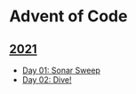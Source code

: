 # Advent of Code


## [2021](https://adventofcode.com/2021)

* [Day 01: Sonar Sweep](https://github.com/fedecalendino/adventofcode/tree/main/_2021/_01)
* [Day 02: Dive!](https://github.com/fedecalendino/adventofcode/tree/main/_2021/_02)